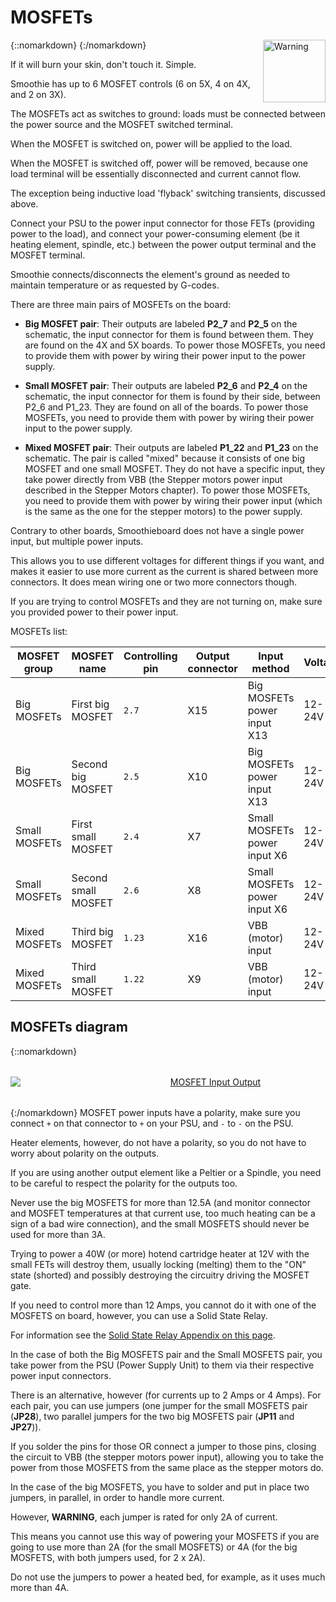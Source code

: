# MOSFETs

{::nomarkdown}
<a href="images/Warning.png">
  <img src="images/Warning.png" alt="Warning" width="100" height="100" style="float: right; margin-left: 1rem;"/>
</a>
{:/nomarkdown}

<sl-alert variant="warning" open>
  <sl-icon slot="icon" name="exclamation-triangle"></sl-icon>
  If it will burn your skin, don't touch it. Simple.
</sl-alert>

Smoothie has up to 6 MOSFET controls (6 on 5X, 4 on 4X, and 2 on 3X).

The MOSFETs act as switches to ground: loads must be connected between the power source and the MOSFET switched terminal.

When the MOSFET is switched on, power will be applied to the load.

When the MOSFET is switched off, power will be removed, because one load terminal will be essentially disconnected and current cannot flow.

The exception being inductive load 'flyback' switching transients, discussed above.

Connect your PSU to the power input connector for those FETs (providing power to the load), and connect your power-consuming element (be it heating element, spindle, etc.) between the power output terminal and the MOSFET terminal.

Smoothie connects/disconnects the element's ground as needed to maintain temperature or as requested by G-codes.

There are three main pairs of MOSFETs on the board:

- **Big MOSFET pair**: Their outputs are labeled **P2_7** and **P2_5** on the schematic, the input connector for them is found between them. They are found on the 4X and 5X boards. To power those MOSFETs, you need to provide them with power by wiring their power input to the power supply.

- **Small MOSFET pair**: Their outputs are labeled **P2_6** and **P2_4** on the schematic, the input connector for them is found by their side, between P2_6 and P1_23. They are found on all of the boards. To power those MOSFETs, you need to provide them with power by wiring their power input to the power supply.

- **Mixed MOSFET pair**: Their outputs are labeled **P1_22** and **P1_23** on the schematic. The pair is called "mixed" because it consists of one big MOSFET and one small MOSFET. They do not have a specific input, they take power directly from VBB (the Stepper motors power input described in the Stepper Motors chapter). To power those MOSFETs, you need to provide them with power by wiring their power input (which is the same as the one for the stepper motors) to the power supply.

<sl-alert variant="primary" open>
  <sl-icon slot="icon" name="lightbulb"></sl-icon>
  Contrary to other boards, Smoothieboard does not have a single power input, but multiple power inputs.

  This allows you to use different voltages for different things if you want, and makes it easier to use more current as the current is shared between more connectors. It does mean wiring one or two more connectors though.

  If you are trying to control MOSFETs and they are not turning on, make sure you provided power to their power input.
</sl-alert>

MOSFETs list:

| MOSFET group   | MOSFET name         | Controlling pin | Output connector | Input method                 | Voltage | Current    |
| -------------- | ------------------- | --------------- | ---------------- | ---------------------------- | ------- | ---------- |
| Big MOSFETs    | First big MOSFET    | `2.7`           | X15              | Big MOSFETs power input X13  | 12-24V  | 12.5A max  |
| Big MOSFETs    | Second big MOSFET   | `2.5`           | X10              | Big MOSFETs power input X13  | 12-24V  | 12.5A max  |
| Small MOSFETs  | First small MOSFET  | `2.4`           | X7               | Small MOSFETs power input X6 | 12-24V  | 3A max     |
| Small MOSFETs  | Second small MOSFET | `2.6`           | X8               | Small MOSFETs power input X6 | 12-24V  | 3A max     |
| Mixed MOSFETs  | Third big MOSFET    | `1.23`          | X16              | VBB (motor) input            | 12-24V  | 12.5A max  |
| Mixed MOSFETs  | Third small MOSFET  | `1.22`          | X9               | VBB (motor) input            | 12-24V  | 3A max     |

## MOSFETs diagram

{::nomarkdown}
<div style="text-align: center; margin: 2rem 0;">
  <a href="images/MOSFETs.png">
    <img src="images/MOSFETs.png" alt="MOSFET Input Output" style="min-width: 640px; max-width: 100%; height: auto;"/>
  </a>
</div>
{:/nomarkdown}

<sl-alert variant="warning" open>
  <sl-icon slot="icon" name="exclamation-triangle"></sl-icon>
  MOSFET power inputs have a polarity, make sure you connect <code>+</code> on that connector to <code>+</code> on your PSU, and <code>-</code> to <code>-</code> on the PSU.

  Heater elements, however, do not have a polarity, so you do not have to worry about polarity on the outputs.

  If you are using another output element like a Peltier or a Spindle, you need to be careful to respect the polarity for the outputs too.
</sl-alert>

Never use the big MOSFETS for more than 12.5A (and monitor connector and MOSFET temperatures at that current use, too much heating can be a sign of a bad wire connection), and the small MOSFETS should never be used for more than 3A.

Trying to power a 40W (or more) hotend cartridge heater at 12V with the small FETs will destroy them, usually locking (melting) them to the "ON" state (shorted) and possibly destroying the circuitry driving the MOSFET gate.

If you need to control more than 12 Amps, you cannot do it with one of the MOSFETS on board, however, you can use a Solid State Relay.

For information see the [Solid State Relay Appendix on this page](general-appendixes#solidstaterelay).

<sl-alert variant="neutral" open>
  <sl-icon slot="icon" name="info-circle"></sl-icon>
  In the case of both the Big MOSFETS pair and the Small MOSFETS pair, you take power from the PSU (Power Supply Unit) to them via their respective power input connectors.

  There is an alternative, however (for currents up to 2 Amps or 4 Amps). For each pair, you can use jumpers (one jumper for the small MOSFETS pair (<strong>JP28</strong>), two parallel jumpers for the two big MOSFETS pair (<strong>JP11</strong> and <strong>JP27</strong>)).

  If you solder the pins for those OR connect a jumper to those pins, closing the circuit to VBB (the stepper motors power input), allowing you to take the power from those MOSFETS from the same place as the stepper motors do.

  In the case of the big MOSFETS, you have to solder and put in place two jumpers, in parallel, in order to handle more current.
</sl-alert>

<sl-alert variant="warning" open>
  <sl-icon slot="icon" name="exclamation-triangle"></sl-icon>
  However, <strong>WARNING</strong>, each jumper is rated for only 2A of current.

  This means you cannot use this way of powering your MOSFETS if you are going to use more than 2A (for the small MOSFETS) or 4A (for the big MOSFETS, with both jumpers used, for 2 x 2A).

  Do not use the jumpers to power a heated bed, for example, as it uses much more than 4A.
</sl-alert>
